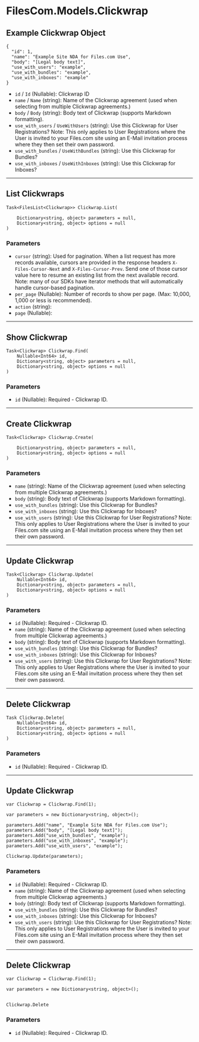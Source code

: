 # FilesCom.Models.Clickwrap

## Example Clickwrap Object

```
{
  "id": 1,
  "name": "Example Site NDA for Files.com Use",
  "body": "[Legal body text]",
  "use_with_users": "example",
  "use_with_bundles": "example",
  "use_with_inboxes": "example"
}
```

* `id` / `Id`  (Nullable<Int64>): Clickwrap ID
* `name` / `Name`  (string): Name of the Clickwrap agreement (used when selecting from multiple Clickwrap agreements.)
* `body` / `Body`  (string): Body text of Clickwrap (supports Markdown formatting).
* `use_with_users` / `UseWithUsers`  (string): Use this Clickwrap for User Registrations?  Note: This only applies to User Registrations where the User is invited to your Files.com site using an E-Mail invitation process where they then set their own password.
* `use_with_bundles` / `UseWithBundles`  (string): Use this Clickwrap for Bundles?
* `use_with_inboxes` / `UseWithInboxes`  (string): Use this Clickwrap for Inboxes?


---

## List Clickwraps

```
Task<FilesList<Clickwrap>> Clickwrap.List(
    
    Dictionary<string, object> parameters = null,
    Dictionary<string, object> options = null
)
```

### Parameters

* `cursor` (string): Used for pagination.  When a list request has more records available, cursors are provided in the response headers `X-Files-Cursor-Next` and `X-Files-Cursor-Prev`.  Send one of those cursor value here to resume an existing list from the next available record.  Note: many of our SDKs have iterator methods that will automatically handle cursor-based pagination.
* `per_page` (Nullable<Int64>): Number of records to show per page.  (Max: 10,000, 1,000 or less is recommended).
* `action` (string): 
* `page` (Nullable<Int64>): 


---

## Show Clickwrap

```
Task<Clickwrap> Clickwrap.Find(
    Nullable<Int64> id, 
    Dictionary<string, object> parameters = null,
    Dictionary<string, object> options = null
)
```

### Parameters

* `id` (Nullable<Int64>): Required - Clickwrap ID.


---

## Create Clickwrap

```
Task<Clickwrap> Clickwrap.Create(
    
    Dictionary<string, object> parameters = null,
    Dictionary<string, object> options = null
)
```

### Parameters

* `name` (string): Name of the Clickwrap agreement (used when selecting from multiple Clickwrap agreements.)
* `body` (string): Body text of Clickwrap (supports Markdown formatting).
* `use_with_bundles` (string): Use this Clickwrap for Bundles?
* `use_with_inboxes` (string): Use this Clickwrap for Inboxes?
* `use_with_users` (string): Use this Clickwrap for User Registrations?  Note: This only applies to User Registrations where the User is invited to your Files.com site using an E-Mail invitation process where they then set their own password.


---

## Update Clickwrap

```
Task<Clickwrap> Clickwrap.Update(
    Nullable<Int64> id, 
    Dictionary<string, object> parameters = null,
    Dictionary<string, object> options = null
)
```

### Parameters

* `id` (Nullable<Int64>): Required - Clickwrap ID.
* `name` (string): Name of the Clickwrap agreement (used when selecting from multiple Clickwrap agreements.)
* `body` (string): Body text of Clickwrap (supports Markdown formatting).
* `use_with_bundles` (string): Use this Clickwrap for Bundles?
* `use_with_inboxes` (string): Use this Clickwrap for Inboxes?
* `use_with_users` (string): Use this Clickwrap for User Registrations?  Note: This only applies to User Registrations where the User is invited to your Files.com site using an E-Mail invitation process where they then set their own password.


---

## Delete Clickwrap

```
Task Clickwrap.Delete(
    Nullable<Int64> id, 
    Dictionary<string, object> parameters = null,
    Dictionary<string, object> options = null
)
```

### Parameters

* `id` (Nullable<Int64>): Required - Clickwrap ID.


---

## Update Clickwrap

```
var Clickwrap = Clickwrap.Find(1);

var parameters = new Dictionary<string, object>();

parameters.Add("name", "Example Site NDA for Files.com Use");
parameters.Add("body", "[Legal body text]");
parameters.Add("use_with_bundles", "example");
parameters.Add("use_with_inboxes", "example");
parameters.Add("use_with_users", "example");

Clickwrap.Update(parameters);
```

### Parameters

* `id` (Nullable<Int64>): Required - Clickwrap ID.
* `name` (string): Name of the Clickwrap agreement (used when selecting from multiple Clickwrap agreements.)
* `body` (string): Body text of Clickwrap (supports Markdown formatting).
* `use_with_bundles` (string): Use this Clickwrap for Bundles?
* `use_with_inboxes` (string): Use this Clickwrap for Inboxes?
* `use_with_users` (string): Use this Clickwrap for User Registrations?  Note: This only applies to User Registrations where the User is invited to your Files.com site using an E-Mail invitation process where they then set their own password.


---

## Delete Clickwrap

```
var Clickwrap = Clickwrap.Find(1);

var parameters = new Dictionary<string, object>();


Clickwrap.Delete
```

### Parameters

* `id` (Nullable<Int64>): Required - Clickwrap ID.
